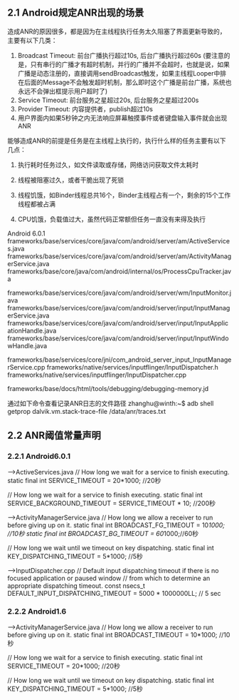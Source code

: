 ## 2.1 Android规定ANR出现的场景

造成ANR的原因很多，都是因为在主线程执行任务太久阻塞了界面更新导致的，主要有以下几类：

1. Broadcast Timeout: 前台广播执行超过10s, 后台广播执行超过60s (要注意的是，只有串行的广播才有超时机制，并行的广播并不会超时，也就是说，如果广播是动态注册的，直接调用sendBroadcast触发，如果主线程Looper中排在后面的Message不会触发超时机制，那么即时这个广播是前台广播，系统也永远不会弹出框提示用户超时了)
2. Service Timeout: 前台服务之星超过20s, 后台服务之星超过200s
3. Provider Timeout: 内容提供者，publish超过10s
4. 用户界面内如果5秒钟之内无法响应屏幕触摸事件或者键盘输入事件就会出现ANR

能够造成ANR的前提是任务是在主线程上执行的，执行什么样的任务主要有以下几点：

1. 执行耗时任务过久，如文件读取或存储，网络访问获取文件太耗时

2. 线程被阻塞过久，或者干脆出现了死锁

3. 线程饥饿，如Binder线程总共16个，Binder主线程占有一个，剩余的15个工作线程都被占满

4. CPU饥饿，负载值过大，虽然代码正常额但任务一直没有来得及执行

   

Android 6.0.1 
frameworks/base/services/core/java/com/android/server/am/ActiveServices.java
frameworks/base/services/core/java/com/android/server/am/ActivityManagerService.java
frameworks/base/core/java/com/android/internal/os/ProcessCpuTracker.java

frameworks/base/services/core/java/com/android/server/wm/InputMonitor.java
frameworks/base/services/core/java/com/android/server/input/InputManagerService.java
frameworks/base/services/core/java/com/android/server/input/InputApplicationHandle.java
frameworks/base/services/core/java/com/android/server/input/InputWindowHandle.java

frameworks/base/services/core/jni/com_android_server_input_InputManagerService.cpp
frameworks/native/services/inputflinger/InputDispatcher.h
frameworks/native/services/inputflinger/InputDispatcher.cpp

frameworks/base/docs/html/tools/debugging/debugging-memory.jd

通过如下命令查看记录ANR日志的文件路径
zhanghu@winth:~$ adb shell getprop dalvik.vm.stack-trace-file
/data/anr/traces.txt



## 2.2 ANR阈值常量声明

### 2.2.1 Android6.0.1 

-->ActiveServices.java
// How long we wait for a service to finish executing.
static final int SERVICE_TIMEOUT = 20*1000; //20秒

// How long we wait for a service to finish executing.
static final int SERVICE_BACKGROUND_TIMEOUT = SERVICE_TIMEOUT * 10; //200秒

-->ActivityManagerService.java
// How long we allow a receiver to run before giving up on it.
static final int BROADCAST_FG_TIMEOUT = 10*1000; //10秒
static final int BROADCAST_BG_TIMEOUT = 60*1000;//60秒

// How long we wait until we timeout on key dispatching.
static final int KEY_DISPATCHING_TIMEOUT = 5*1000; //5秒

-->InputDispatcher.cpp
// Default input dispatching timeout if there is no focused application or paused window
// from which to determine an appropriate dispatching timeout.
const nsecs_t DEFAULT_INPUT_DISPATCHING_TIMEOUT = 5000 * 1000000LL; // 5 sec



### 2.2.2 Android1.6

-->ActivityManagerService.java
// How long we allow a receiver to run before giving up on it.
static final int BROADCAST_TIMEOUT = 10*1000; //10秒

// How long we wait for a service to finish executing.
static final int SERVICE_TIMEOUT = 20*1000; //20秒

// How long we wait until we timeout on key dispatching.
static final int KEY_DISPATCHING_TIMEOUT = 5*1000; //5秒